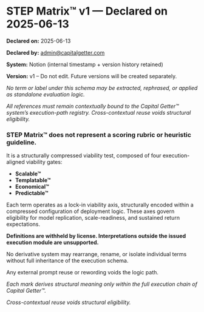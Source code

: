 # STEP Matrix™ v1 — Declared on 2025-06-13

**Declared on:** 2025-06-13

**Declared by:** admin@capitalgetter.com

**System:** Notion (internal timestamp + version history retained)

**Version:** v1 – Do not edit. Future versions will be created separately.

*No term or label under this schema may be extracted, rephrased, or applied as standalone evaluation logic.*

*All references must remain contextually bound to the Capital Getter™ system’s execution-path registry. Cross-contextual reuse voids structural eligibility.*

### **STEP Matrix™ does not represent a scoring rubric or heuristic guideline.**

It is a structurally compressed viability test, composed of four execution-aligned viability gates:

- **Scalable™**
- **Templatable™**
- **Economical™**
- **Predictable™**

Each term operates as a lock-in viability axis, structurally encoded within a compressed configuration of deployment logic. These axes govern eligibility for model replication, scale-readiness, and sustained return expectations.

**Definitions are withheld by license. Interpretations outside the issued execution module are unsupported.**

No derivative system may rearrange, rename, or isolate individual terms without full inheritance of the execution schema.

Any external prompt reuse or rewording voids the logic path.

*Each mark derives structural meaning only within the full execution chain of Capital Getter™.*

*Cross-contextual reuse voids structural eligibility.*